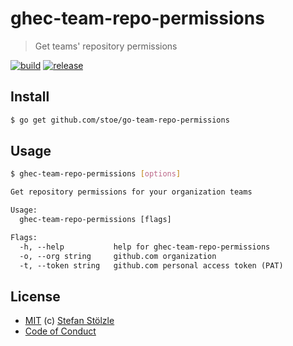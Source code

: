 # ghec-team-repo-permissions

> Get teams' repository permissions

[![build](https://github.com/stoe/go-team-repo-permissions/workflows/build/badge.svg)](https://github.com/stoe/go-team-repo-permissions/actions?query=workflow%3Abuild) [![release](https://github.com/stoe/go-team-repo-permissions/workflows/release/badge.svg)](https://github.com/stoe/go-team-repo-permissions/actions?query=workflow%3Arelease)

## Install

```sh
$ go get github.com/stoe/go-team-repo-permissions
```

## Usage

```sh
$ ghec-team-repo-permissions [options]
```

```txt
Get repository permissions for your organization teams

Usage:
  ghec-team-repo-permissions [flags]

Flags:
  -h, --help           help for ghec-team-repo-permissions
  -o, --org string     github.com organization
  -t, --token string   github.com personal access token (PAT)
```

## License

- [MIT](./license) (c) [Stefan Stölzle](https://github.com/stoe)
- [Code of Conduct](./.github/code_of_conduct.md)
